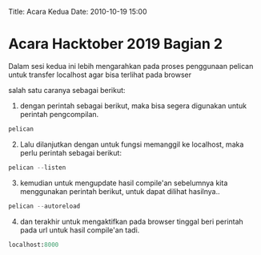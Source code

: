 Title: Acara Kedua
Date: 2010-10-19 15:00
# Acara Hacktober 2019  Bagian 2
Dalam sesi kedua ini lebih mengarahkan pada proses penggunaan pelican untuk transfer localhost agar bisa terlihat pada browser

salah satu caranya sebagai berikut:

1. dengan perintah sebagai berikut, maka bisa segera digunakan untuk perintah pengcompilan.
```python
pelican
```

2. Lalu dilanjutkan dengan untuk fungsi memanggil ke localhost, maka perlu perintah sebagai berikut:
```python
pelican --listen
```

3. kemudian untuk mengupdate hasil compile'an sebelumnya kita menggunakan perintah berikut, untuk dapat dilihat hasilnya..
```python
pelican --autoreload
```

4. dan terakhir untuk mengaktifkan pada browser tinggal beri perintah pada url untuk hasil compile'an tadi.
```python
localhost:8000
```